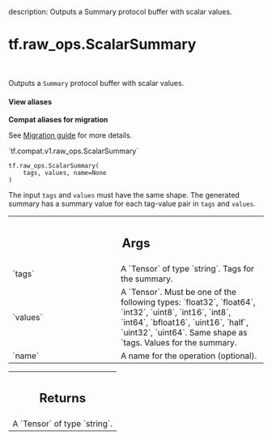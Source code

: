 description: Outputs a Summary protocol buffer with scalar values.

<div itemscope itemtype="http://developers.google.com/ReferenceObject">
<meta itemprop="name" content="tf.raw_ops.ScalarSummary" />
<meta itemprop="path" content="Stable" />
</div>

# tf.raw_ops.ScalarSummary

<!-- Insert buttons and diff -->

<table class="tfo-notebook-buttons tfo-api nocontent" align="left">

</table>



Outputs a `Summary` protocol buffer with scalar values.

<section class="expandable">
  <h4 class="showalways">View aliases</h4>
  <p>
<b>Compat aliases for migration</b>
<p>See
<a href="https://www.tensorflow.org/guide/migrate">Migration guide</a> for
more details.</p>
<p>`tf.compat.v1.raw_ops.ScalarSummary`</p>
</p>
</section>

<pre class="devsite-click-to-copy prettyprint lang-py tfo-signature-link">
<code>tf.raw_ops.ScalarSummary(
    tags, values, name=None
)
</code></pre>



<!-- Placeholder for "Used in" -->

The input `tags` and `values` must have the same shape.  The generated summary
has a summary value for each tag-value pair in `tags` and `values`.

<!-- Tabular view -->
 <table class="responsive fixed orange">
<colgroup><col width="214px"><col></colgroup>
<tr><th colspan="2"><h2 class="add-link">Args</h2></th></tr>

<tr>
<td>
`tags`
</td>
<td>
A `Tensor` of type `string`. Tags for the summary.
</td>
</tr><tr>
<td>
`values`
</td>
<td>
A `Tensor`. Must be one of the following types: `float32`, `float64`, `int32`, `uint8`, `int16`, `int8`, `int64`, `bfloat16`, `uint16`, `half`, `uint32`, `uint64`.
Same shape as `tags.  Values for the summary.
</td>
</tr><tr>
<td>
`name`
</td>
<td>
A name for the operation (optional).
</td>
</tr>
</table>



<!-- Tabular view -->
 <table class="responsive fixed orange">
<colgroup><col width="214px"><col></colgroup>
<tr><th colspan="2"><h2 class="add-link">Returns</h2></th></tr>
<tr class="alt">
<td colspan="2">
A `Tensor` of type `string`.
</td>
</tr>

</table>


